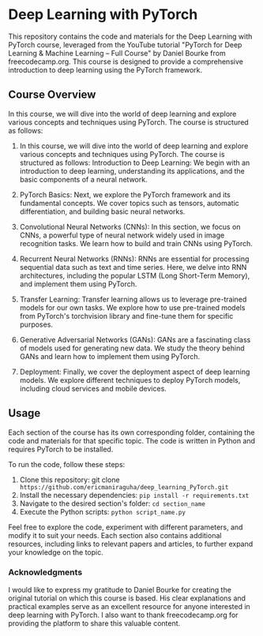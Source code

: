 # Deep Learning with PyTorch

This repository contains the code and materials for the Deep Learning with PyTorch course, leveraged from the YouTube tutorial "PyTorch for Deep Learning & Machine Learning – Full Course" by Daniel Bourke from freecodecamp.org. This course is designed to provide a comprehensive introduction to deep learning using the PyTorch framework. 

## Course Overview
In this course, we will dive into the world of deep learning and explore various concepts and techniques using PyTorch. The course is structured as follows:

1. In this course, we will dive into the world of deep learning and explore various concepts and techniques using PyTorch. The course is structured as follows:
Introduction to Deep Learning: We begin with an introduction to deep learning, understanding its applications, and the basic components of a neural network.

2. PyTorch Basics: Next, we explore the PyTorch framework and its fundamental concepts. We cover topics such as tensors, automatic differentiation, and building basic neural networks.

3. Convolutional Neural Networks (CNNs): In this section, we focus on CNNs, a powerful type of neural network widely used in image recognition tasks. We learn how to build and train CNNs using PyTorch.

4. Recurrent Neural Networks (RNNs): RNNs are essential for processing sequential data such as text and time series. Here, we delve into RNN architectures, including the popular LSTM (Long Short-Term Memory), and implement them using PyTorch.

5. Transfer Learning: Transfer learning allows us to leverage pre-trained models for our own tasks. We explore how to use pre-trained models from PyTorch's torchvision library and fine-tune them for specific purposes.

6. Generative Adversarial Networks (GANs): GANs are a fascinating class of models used for generating new data. We study the theory behind GANs and learn how to implement them using PyTorch.

7. Deployment: Finally, we cover the deployment aspect of deep learning models. We explore different techniques to deploy PyTorch models, including cloud services and mobile devices.

## Usage
Each section of the course has its own corresponding folder, containing the code and materials for that specific topic. The code is written in Python and requires PyTorch to be installed.

To run the code, follow these steps:

1. Clone this repository: git clone` https://github.com/ericmaniraguha/deep_learning_PyTorch.git`
2. Install the necessary dependencies: `pip install -r requirements.txt`
3. Navigate to the desired section's folder: `cd section_name`
4. Execute the Python scripts: `python script_name.py`

Feel free to explore the code, experiment with different parameters, and modify it to suit your needs. Each section also contains additional resources, including links to relevant papers and articles, to further expand your knowledge on the topic.

### Acknowledgments

I would like to express my gratitude to Daniel Bourke for creating the original tutorial on which this course is based. His clear explanations and practical examples serve as an excellent resource for anyone interested in deep learning with PyTorch. I also want to thank freecodecamp.org for providing the platform to share this valuable content.
